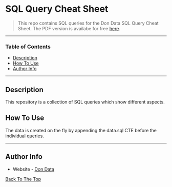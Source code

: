 # SQL Query Cheat Sheet

> This repo contains SQL queries for the Don Data SQL Query Cheat Sheet. The PDF version is availabe for free [here](https://www.dondata.ai/sqlcheatsheet).

---

### Table of Contents

- [Description](#description)
- [How To Use](#how-to-use)
- [Author Info](#author-info)

---

## Description

This repository is a collection of SQL queries which show different aspects.

## How To Use

The data is created on the fly by appending the data.sql CTE before the individual queries.

---

## Author Info

- Website - [Don Data](https://dondata.ai)

[Back To The Top](#read-me-template)
